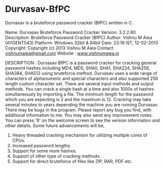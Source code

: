 # Durvasav-BfPC
Durvasav is a bruteforce password cracker (BfPC) written in C.

Name: Durvasav Bruteforce Password Cracker
Version: 3.2.2.80
  Description: Bruteforce Password Cracker (BfPC)
  Author: Vishnu M Aiea (AYGENT543)
  Platform: Windows 32bit & 64bit
  Date: 23:19 IST, 12-02-2013 
  Copyright: Copyright (c) 2013 Vishnu M Aiea
  Contact: vishnumaiea@gmail.com
  Website : www.vishnumaiea.in

DESCRIPTION : Durvasav BfPC is a password cracker for cracking general password hashes including MD4, MD5, SHA0, SHA1, SHA224, SHA256, SHA384, SHA512 using bruteforce method. Durvasav uses a wide range of characters of alphanumeric and special characters and also supported 256 length custom character set. There are several input methods and output methods. You can crack a single hash at a time and also 1000s of hashes simultaneously by importing a file. The minimum length for the password which you are expecting is 2 and the maximum is 12. Cracking may take several minutes to years depending the machine you are running Durvasav. There may be bugs in the program. Please report any bug you find, with additional information to me. You may also send any improvement notes. You can press '9' on the welcome screen to see the version information and other details. Some future advancements will be,

1. Heavy threaded cracking mechanism for utilizing multiple cores of CPUs.
2. Increased password lengths.
3. Support for some more hashes.
4. Support of other type of cracking methods.
5. Support for direct bruteforce of files like ZIP, RAR, PDF etc.

